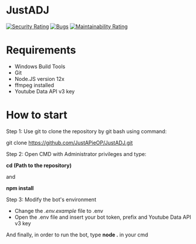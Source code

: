 # JustADJ
[![Security Rating](https://sonarcloud.io/api/project_badges/measure?project=JustAPieOP_JustADJ&metric=security_rating)](https://sonarcloud.io/dashboard?id=JustAPieOP_JustADJ)
[![Bugs](https://sonarcloud.io/api/project_badges/measure?project=JustAPieOP_JustADJ&metric=bugs)](https://sonarcloud.io/dashboard?id=JustAPieOP_JustADJ)
[![Maintainability Rating](https://sonarcloud.io/api/project_badges/measure?project=JustAPieOP_JustADJ&metric=sqale_rating)](https://sonarcloud.io/dashboard?id=JustAPieOP_JustADJ)

# **Requirements**
- Windows Build Tools
- Git
- Node.JS version 12x
- ffmpeg installed
- Youtube Data API v3 key

# **How to start**
Step 1: Use git to clone the repository by git bash using command:

git clone https://github.com/JustAPieOP/JustADJ.git

Step 2: Open CMD with Administrator privileges and type:

**cd (Path to the repository)**

and

**npm install**

Step 3: Modify the bot's environment

- Change the _.env.example_ file to .env
- Open the .env file and insert your bot token, prefix and Youtube Data API v3 key

And finally, in order to run the bot, type **node .** in your cmd
